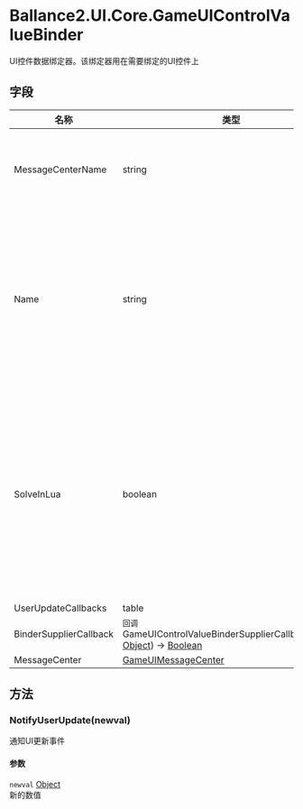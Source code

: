 ﻿# Ballance2.UI.Core.GameUIControlValueBinder 
UI控件数据绑定器。该绑定器用在需要绑定的UI控件上

## 字段

|名称|类型|说明|
|---|---|---|
|MessageCenterName|string |指定对应UI消息中心名字|
|Name|string |指定绑定器的名称，可在UI消息中心使用该名称查找|
|SolveInLua|boolean |指定当前绑定器是否在Lua中处理，需在UI消息中心设置Lua处理函数|
|UserUpdateCallbacks|table ||
|BinderSupplierCallback|`回调` GameUIControlValueBinderSupplierCallback(value: [Object](https://docs.microsoft.com/zh-cn/dotnet/api/System.Object)) -> [Boolean](https://docs.microsoft.com/zh-cn/dotnet/api/System.Boolean) ||
|MessageCenter|[GameUIMessageCenter](./Ballance2.UI.Core.GameUIMessageCenter.md) ||

## 方法



### NotifyUserUpdate(newval)

通知UI更新事件


#### 参数


`newval` [Object](https://docs.microsoft.com/zh-cn/dotnet/api/System.Object) <br/>新的数值


